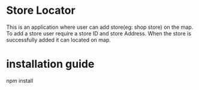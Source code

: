 # Store Locator
This is an application where user can add store(eg: shop store) on the map. To add a store user require a store ID and store Address. When the store is successfully added it can located on map.
# installation guide
npm install 